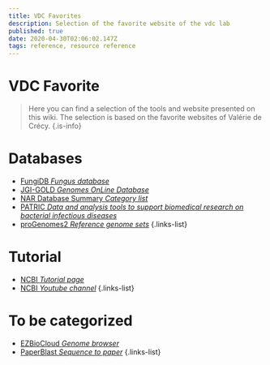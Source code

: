 ```yaml
---
title: VDC Favorites
description: Selection of the favorite website of the vdc lab
published: true
date: 2020-04-30T02:06:02.147Z
tags: reference, resource reference
---
```


# VDC Favorite

> Here you can find a selection of the tools and website presented on this wiki. The selection is based on the favorite websites of Valérie de Crécy.
{.is-info}

# Databases

- [FungiDB *Fungus database*](https://vdclab-wiki.herokuapp.com/databases/data-integration/FungiDB/)
- [JGI-GOLD *Genomes OnLine Database*](https://vdclab-wiki.herokuapp.com/JGI-GOLD/)
- [NAR Database Summary *Category list*](https://vdclab-wiki.herokuapp.com/resources/general_ressources/NAR-cat-list/)
- [PATRIC *Data and analysis tools to support biomedical research on bacterial infectious diseases*](https://vdclab-wiki.herokuapp.com/databases/bacterial_databases/patric/)
- [proGenomes2 *Reference genome sets*](https://vdclab-wiki.herokuapp.com/proGenomes2/)
{.links-list}

# Tutorial

- [NCBI *Tutorial page*](https://vdclab-wiki.herokuapp.com/NCBI-tutorials/)
- [NCBI *Youtube channel*](https://vdclab-wiki.herokuapp.com/NCBI-tutorials-youtube/)
{.links-list}

# To be categorized

- [EZBioCloud *Genome browser*](https://vdclab-wiki.herokuapp.com/EZBioCloud/)
- [PaperBlast *Sequence to paper*](https://vdclab-wiki.herokuapp.com/PaperBLAST/)
{.links-list}